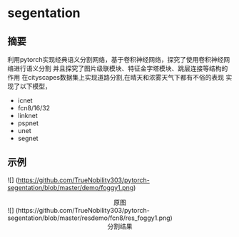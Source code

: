 # segentation

## 摘要
利用pytorch实现经典语义分割网络，基于卷积神经网络，探究了使用卷积神经网络进行语义分割
并且探究了图片级联模块、特征金字塔模块、跳层连接等结构的作用
在cityscapes数据集上实现道路分割,在晴天和浓雾天气下都有不俗的表现
实现了以下模型，
* icnet
* fcn8/16/32
* linknet
* pspnet
* unet
* segnet

## 示例

![] (https://github.com/TrueNobility303/pytorch-segentation/blob/master/demo/foggy1.png)
<center> 原图 </center>
![] (https://github.com/TrueNobility303/pytorch-segentation/blob/master/resdemo/fcn8/res_foggy1.png)
<center> 分割结果 </center>
